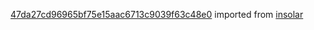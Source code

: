 [47da27cd96965bf75e15aac6713c9039f63c48e0](https://github.com/insolar/insolar/commit/47da27cd96965bf75e15aac6713c9039f63c48e0) imported from [insolar](https://github.com/insolar/insolar)
